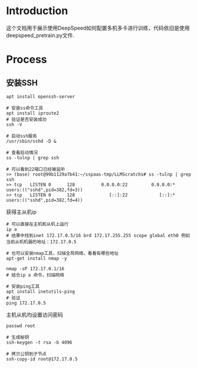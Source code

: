 # Introduction
这个文档用于展示使用DeepSpeed如何配置多机多卡进行训练，代码依旧是使用deepspeed_pretrain.py文件.

# Process
## 安装SSH
```shell
apt install openssh-server

# 安装ss命令工具
apt install iproute2
# 验证是否安装成功
ssh -V 

# 启动ssh服务
/usr/sbin/sshd -D &

# 查看启动情况
ss -tulnp | grep ssh

# 可以看到22端口已经被监听
>> (base) root@99b1129a7b41:~/sspaas-tmp/LLMScratchs# ss -tulnp | grep ssh
>> tcp   LISTEN 0      128          0.0.0.0:22         0.0.0.0:*    users:(("sshd",pid=382,fd=3))       
>> tcp   LISTEN 0      128             [::]:22            [::]:*    users:(("sshd",pid=382,fd=4))  
```
获得主从机ip
```shell
# 可以直接在主机和从机上运行
ip a
# 结果中找到inet 172.17.0.5/16 brd 172.17.255.255 scope global eth0 例如当前从机机器的地址：172.17.0.5

# 也可以安装nmap工具，扫描全局网络，看看有哪些地址
apt-get install nmap -y

nmap -sP 172.17.0.1/16
# 结合ip a 命令，扫描网络
```

```shell
# 安装ping工具
apt install inetutils-ping
# 验证
ping 172.17.0.5
```
主机从机均设置访问密码
```shell
passwd root
```

```shell
# 生成秘钥
ssh-keygen -t rsa -b 4096

# 拷贝公钥到子节点
ssh-copy-id root@172.17.0.5
```



